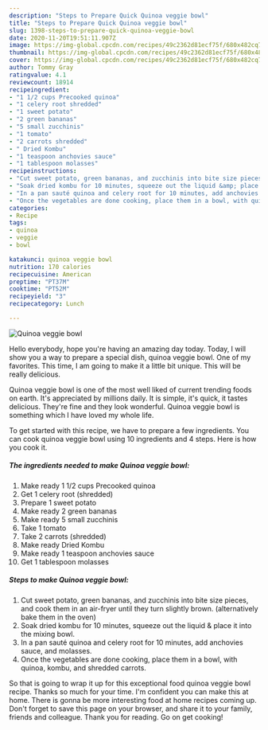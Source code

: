 ```yaml
---
description: "Steps to Prepare Quick Quinoa veggie bowl"
title: "Steps to Prepare Quick Quinoa veggie bowl"
slug: 1398-steps-to-prepare-quick-quinoa-veggie-bowl
date: 2020-11-20T19:51:11.907Z
image: https://img-global.cpcdn.com/recipes/49c2362d81ecf75f/680x482cq70/quinoa-veggie-bowl-recipe-main-photo.jpg
thumbnail: https://img-global.cpcdn.com/recipes/49c2362d81ecf75f/680x482cq70/quinoa-veggie-bowl-recipe-main-photo.jpg
cover: https://img-global.cpcdn.com/recipes/49c2362d81ecf75f/680x482cq70/quinoa-veggie-bowl-recipe-main-photo.jpg
author: Tommy Gray
ratingvalue: 4.1
reviewcount: 18914
recipeingredient:
- "1 1/2 cups Precooked quinoa"
- "1 celery root shredded"
- "1 sweet potato"
- "2 green bananas"
- "5 small zucchinis"
- "1 tomato"
- "2 carrots shredded"
- " Dried Kombu"
- "1 teaspoon anchovies sauce"
- "1 tablespoon molasses"
recipeinstructions:
- "Cut sweet potato, green bananas, and zucchinis into bite size pieces, and cook them in an air-fryer until they turn slightly brown. (alternatively bake them in the oven)"
- "Soak dried kombu for 10 minutes, squeeze out the liquid &amp; place it into the mixing bowl."
- "In a pan sauté quinoa and celery root for 10 minutes, add anchovies sauce, and molasses."
- "Once the vegetables are done cooking, place them in a bowl, with quinoa, kombu, and shredded carrots."
categories:
- Recipe
tags:
- quinoa
- veggie
- bowl

katakunci: quinoa veggie bowl 
nutrition: 170 calories
recipecuisine: American
preptime: "PT37M"
cooktime: "PT52M"
recipeyield: "3"
recipecategory: Lunch

---
```



![Quinoa veggie bowl](https://img-global.cpcdn.com/recipes/49c2362d81ecf75f/680x482cq70/quinoa-veggie-bowl-recipe-main-photo.jpg)

Hello everybody, hope you're having an amazing day today. Today, I will show you a way to prepare a special dish, quinoa veggie bowl. One of my favorites. This time, I am going to make it a little bit unique. This will be really delicious.

Quinoa veggie bowl is one of the most well liked of current trending foods on earth. It's appreciated by millions daily. It is simple, it's quick, it tastes delicious. They're fine and they look wonderful. Quinoa veggie bowl is something which I have loved my whole life.




To get started with this recipe, we have to prepare a few ingredients. You can cook quinoa veggie bowl using 10 ingredients and 4 steps. Here is how you cook it.

<!--inarticleads1-->

##### The ingredients needed to make Quinoa veggie bowl:

1. Make ready 1 1/2 cups Precooked quinoa
1. Get 1 celery root (shredded)
1. Prepare 1 sweet potato
1. Make ready 2 green bananas
1. Make ready 5 small zucchinis
1. Take 1 tomato
1. Take 2 carrots (shredded)
1. Make ready  Dried Kombu
1. Make ready 1 teaspoon anchovies sauce
1. Get 1 tablespoon molasses




<!--inarticleads2-->

##### Steps to make Quinoa veggie bowl:

1. Cut sweet potato, green bananas, and zucchinis into bite size pieces, and cook them in an air-fryer until they turn slightly brown. (alternatively bake them in the oven)
1. Soak dried kombu for 10 minutes, squeeze out the liquid &amp; place it into the mixing bowl.
1. In a pan sauté quinoa and celery root for 10 minutes, add anchovies sauce, and molasses.
1. Once the vegetables are done cooking, place them in a bowl, with quinoa, kombu, and shredded carrots.




So that is going to wrap it up for this exceptional food quinoa veggie bowl recipe. Thanks so much for your time. I'm confident you can make this at home. There is gonna be more interesting food at home recipes coming up. Don't forget to save this page on your browser, and share it to your family, friends and colleague. Thank you for reading. Go on get cooking!
